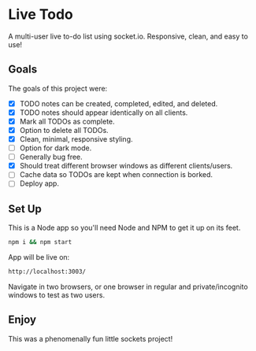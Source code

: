 # Live Todo

A multi-user live to-do list using socket.io. Responsive, clean, and easy to use!

## Goals

The goals of this project were:

- [x] TODO notes can be created, completed, edited, and deleted.
- [x] TODO notes should appear identically on all clients.
- [x] Mark all TODOs as complete.
- [x] Option to delete all TODOs.
- [x] Clean, minimal, responsive styling.
- [ ] Option for dark mode.
- [ ] Generally bug free.
- [x] Should treat different browser windows as different clients/users.
- [ ] Cache data so TODOs are kept when connection is borked.
- [ ] Deploy app.

## Set Up

This is a Node app so you'll need Node and NPM to get it up on its feet.

```bash
npm i && npm start
```

App will be live on:

```bash
http://localhost:3003/
```

Navigate in two browsers, or one browser in regular and private/incognito windows to test as two users.

## Enjoy

This was a phenomenally fun little sockets project!
